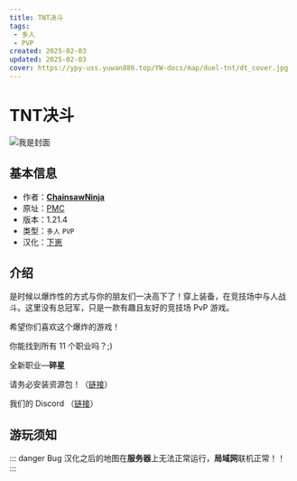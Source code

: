 ```yaml
---
title: TNT决斗
tags: 
 - 多人
 - PVP
created: 2025-02-03
updated: 2025-02-03
cover: https://ypy-uss.yuwan886.top/YW-docs/map/duel-tnt/dt_cover.jpg
---
```


# TNT决斗
![我是封面](https://ypy-uss.yuwan886.top/YW-docs/map/duel-tnt/dt_cover.jpg)
## 基本信息

- 作者：[**ChainsawNinja**](https://www.planetminecraft.com/member/chainsawninja/)
- 原址：[PMC](https://www.planetminecraft.com/project/duel-tnt-realms-published-1-12-and-1-11/)
- 版本：1.21.4
- 类型：`多人` `PVP`
- 汉化：[下崽](https://pan.quark.cn/s/e55e73a1fc90)

## 介绍

是时候以爆炸性的方式与你的朋友们一决高下了！穿上装备，在竞技场中与人战斗。这里没有总冠军，只是一款有趣且友好的竞技场 PvP 游戏。

希望你们喜欢这个爆炸的游戏！

你能找到所有 11 个职业吗？;)

全新职业—**碎星**

请务必安装资源包！（[链接](https://www.dropbox.com/scl/fi/q2w538pgswq2my9d6xu41/Season9.2.4c_pack.zip?rlkey=f4eb1lv0gpwvap7a968d9p7ke&st=ppd8j4nv&dl=0)）

我们的 Discord （[链接](https://discord.gg/6xatFYH)）

## 游玩须知

::: danger Bug
汉化之后的地图在**服务器**上无法正常运行，**局域网**联机正常！！
:::